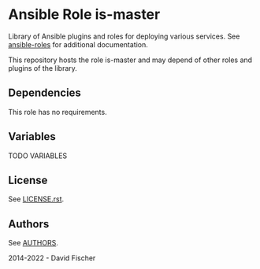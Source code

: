 # Ansible Role is-master

Library of Ansible plugins and roles for deploying various services.
See [ansible-roles](https://github.com/davidfischer-ch/ansible-roles) for additional documentation.

This repository hosts the role is-master and may depend of other roles and plugins of the library.

## Dependencies

This role has no requirements.

## Variables

TODO VARIABLES

## License

See [LICENSE.rst](LICENSE.rst).

## Authors

See [AUTHORS](AUTHORS).

2014-2022 - David Fischer
